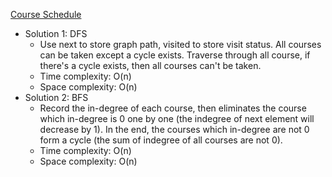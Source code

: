 [Course Schedule](https://leetcode.com/problems/course-schedule/)  

- Solution 1: DFS
    - Use next to store graph path, visited to store visit status. All courses can be taken except a cycle exists. Traverse through all course, if there's a cycle exists, then all courses can't be taken.
    - Time complexity: O(n)
    - Space complexity: O(n)
- Solution 2: BFS
    - Record the in-degree of each course, then eliminates the course which in-degree is 0 one by one (the indegree of next element will decrease by 1). In the end, the courses which in-degree are not 0 form a cycle (the sum of indegree of all courses are not 0).
    - Time complexity: O(n)
    - Space complexity: O(n)